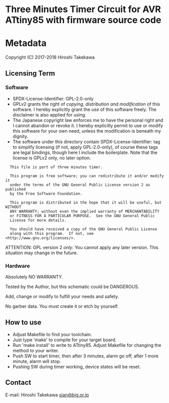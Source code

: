 Three Minutes Timer Circuit for AVR ATtiny85 with firmware source code
======================================================================

Metadata
========

Copyright (C) 2017-2018 Hiroshi Takekawa


Licensing Term
--------------

### Software

- SPDX-License-Identifier: GPL-2.0-only
- GPLv2 grants the right of _copying, distribution and modification_ of this software.  I hereby explicitly grant the _use_ of this software freely.  The disclaimer is also applied for using.
- The Japanese copyright law enforces me to have the personal right and I cannot abandon or revoke it.  I hereby explicitly permit to use or modify this software for your own need, unless the modification is beneath my dignity.
- The software under this directory contain SPDX-License-Identifier: tag to simplify licensing (if not, apply GPL-2.0-only), of course these tags are legal bindings, though here I include the boilerplate.  Note that the license is GPLv2 only, no later option.

``` text
  This file is part of three minutes timer.

  This program is free software; you can redistribute it and/or modify it
  under the terms of the GNU General Public License version 2 as published
  by the Free Software Foundation.

  This program is distributed in the hope that it will be useful, but WITHOUT
  ANY WARRANTY; without even the implied warranty of MERCHANTABILITY
  or FITNESS FOR A PARTICULAR PURPOSE.  See the GNU General Public
  License for more details.

  You should have received a copy of the GNU General Public License
  along with this program.  If not, see <http://www.gnu.org/licenses/>.
```

ATTENTION: GPL version 2 *only*.  You cannot apply any later version.
This situation may change in the future.

### Hardware

Absolutely NO WARRANTY.

Tested by the Author, but this schematic could be DANGEROUS.

Add, change or modify to fulfill your needs and safety.

No garber data.  You must create it or etch by yourself.


How to use
----------

+ Adjust Makefile to find your toolchain.
+ Just type 'make' to compile for your target board.
+ Run 'make install' to write to ATtiny85.  Adjust Makefile for changing the method to your writer.
+ Push SW to start timer, then after 3 minutes, alarm go off, after 1 more minute, alarm will stop.
+ Pushing SW during timer working, device states will be reset.


Contact
-------

E-mail: Hiroshi Takekawa <sian@big.or.jp>
